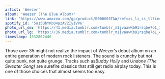 ```yaml
---
artist: 'Weezer'
album: 'Weezer (The Blue Album)'
link: 'https://www.amazon.com/gp/product/B000003TAW/ref=as_li_ss_tl?ie=UTF8&amp;tag=besalbintheun-20&amp;linkCode=as2&amp;camp=1789&amp;creative=390957&amp;creativeASIN=B000003TAW'
spotify_id: '5n15QbYKbO4pzAV2Iy1VVG'
photo_url_sm: 'https://41.media.tumblr.com/tumblr_m1jvaawKb91rsqbe7o1_100.jpg'
photo_url_lg: 'https://36.media.tumblr.com/tumblr_m1jvaawKb91rsqbe7o1_400.jpg'
timestamp: 1332862440
---
```

Those over 35 might not realize the impact of Weezer’s debut album on an entire generation of modern rock listeners. The sound is crunchy but not quite punk, not quite grunge. Tracks such as*Buddy Holly* and *Undone (The Sweater Song)* are surefire classics that still get radio airplay today. This is one of those choices that almost seems too easy.